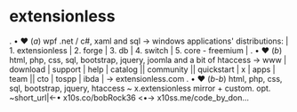 # extensionless
 . • ♥ (_a_) wpf .net / c#, xaml and sql → windows applications' distributions: | 1. extensionless | 2. forge | 3. db | 4. switch | 5. core - freemium | . • ♥ (_b_) html, php, css, sql, bootstrap, jquery, joomla and a bit of htaccess → www | download | support | help | catalog || community || quickstart | x | apps | team || cto | tospp | ibda | → extensionless.com . • ♥ (_b-b_) html, php, css, sql, bootstrap, jquery, htaccess ~ x.extensionless mirror + custom. opt. ~short_url|←• x10s.co/bobRock36 <•→ x10ss.me/code_by_don...
